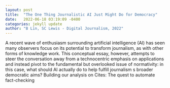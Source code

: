 ```yaml
---
layout: post
title:  "The One Thing Journalistic AI Just Might Do for Democracy"
date:   2022-06-18 03:19:09 -0400
categories: jekyll update
author: "B Lin, SC Lewis - Digital Journalism, 2022"
---
```

A recent wave of enthusiasm surrounding artificial intelligence (AI) has seen many observers focus on its potential to transform journalism, as with other forms of knowledge work. This conceptual essay, however, attempts to steer the conversation away from a technocentric emphasis on applications and instead pivot to the fundamental but overlooked issue of normativity: in this case, what should AI actually do to help fulfill journalism s broader democratic aims? Building our analysis on 
Cites: The quest to automate fact-checking